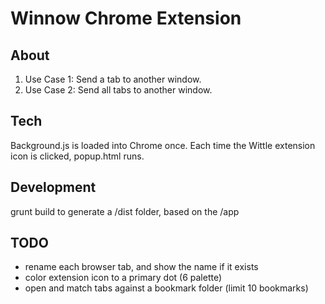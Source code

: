 # Winnow Chrome Extension

## About

1. Use Case 1: Send a tab to another window.
1. Use Case 2: Send all tabs to another window.


## Tech

Background.js is loaded into Chrome once.
Each time the Wittle extension icon is clicked, popup.html runs.


## Development

grunt build to generate a /dist folder, based on the /app

## TODO

* rename each browser tab, and show the name if it exists
* color extension icon to a primary dot (6 palette)
* open and match tabs against a bookmark folder (limit 10 bookmarks)

